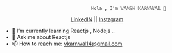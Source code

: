                                     Hola , I'm 𝕍𝔸ℕ𝕊ℍ 𝕂𝔸ℝℕ𝕎𝔸𝕃 👋 
                                     
<p align="center">
  <a href="https://www.linkedin.com/in/vansh-karnwal-56b62b1b4/">LinkedIN</a> ||
  <a href="https://www.instagram.com/vannssh_/">Instagram</a> 
  
</p>

- 🌱 I’m currently learning Reactjs , Nodejs ..
- 💬 Ask me about Reactjs
- 📫 How to reach me: vkarnwal14@gmail.com


